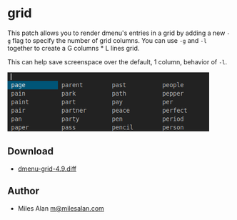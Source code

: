 grid
====
This patch allows you to render dmenu's entries in a grid by adding a new
`-g` flag to specify the number of grid columns. You can use `-g` and `-l`
together to create a G columns * L lines grid.

This can help save screenspace over the default, 1 column, behavior of `-l`.

[![Screenshot dmenu with grid patch](dmenu-grid.png)](dmenu-grid.png)

Download
--------
* [dmenu-grid-4.9.diff](dmenu-grid-4.9.diff)

Author
------
* Miles Alan <m@milesalan.com>
